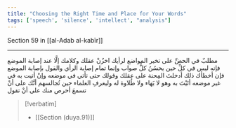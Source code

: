 ```yaml
---
title: "Choosing the Right Time and Place for Your Words"
tags: ['speech', 'silence', 'intellect', "analysis"]
---
```


 Section 59 in [[al-Adab al-kabīr]]

---
مطلبٌ في الحضِّ على تخير المواضع لرأيك اخزُنْ عقلك وكلامك إلَّا عند إصابة الموضع فإنه ليس في كلِّ حين يحسُنُ كلُّ صواب وإنما تمام إصابة الرأي والقول بإصابة الموضع فإن أخطأك ذلك أدخلتَ المِحنة على عقلك وقولك حتى تأتي في موضعه وإنْ أتيت به في غير موضعه أتَيْتَ به وهو لا بَهاء ولا طُلاوة له  وليعرفِ العلماء حين تُجالسهم أنَّك على أنْ تسمعَ أحرص منك على أنْ تقول

> [!verbatim]
> - [[Section (duya.91)]]
